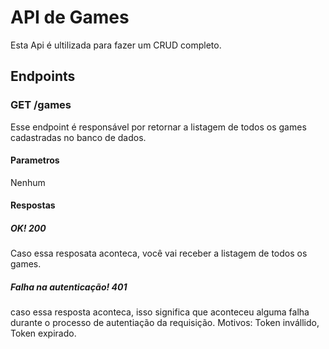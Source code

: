 # API de Games
Esta Api é ultilizada para fazer um CRUD completo.
## Endpoints
### GET /games
Esse endpoint é responsável por retornar a listagem de todos os games cadastradas no banco de dados.
#### Parametros
Nenhum
#### Respostas
##### OK! 200
Caso essa resposata aconteca, você vai receber a listagem de todos os games.
##### Falha na autenticação! 401
caso essa resposta aconteca, isso significa que aconteceu alguma falha durante o processo de autentiação da requisição. Motivos: Token invállido, Token expirado.
